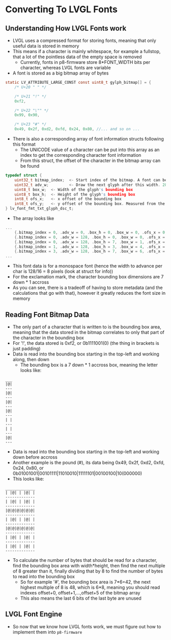 # Converting To LVGL Fonts
## Understanding How LVGL Fonts work
- LVGL uses a compressed format for storing fonts, meaning that only useful data is stored in memory
- This means if a character is mainly whitespace, for example a fullstop, that a lot of the pointless data of the empty space is removed
  - Currently, fonts in p8-firmware store 8*FONT_WIDTH bits per character, whereas LVGL fonts are variable
- A font is stored as a big bitmap array of bytes
```c
static LV_ATTRIBUTE_LARGE_CONST const uint8_t gylph_bitmap[] = {
    /* U+20 " " */

    /* U+21 "!" */
    0xf2,

    /* U+22 "\"" */
    0x99, 0x90,

    /* U+23 "#" */
    0x49, 0x2f, 0xd2, 0xfd, 0x24, 0x80, //... and so on ...
```

- There is also a corresponding array of font information structs following this format
  - The UNICODE value of a character can be put into this array as an index to get the corresponding character font information
  - From this struct, the offset of the character in the bitmap array can be found
```c
typedef struct {
    uint32_t bitmap_index;  <- Start index of the bitmap. A font can be max 4 GB. 
    uint32_t adv_w;         <- Draw the next glyph after this width. 28.4 format (real_value * 16 is stored)
    uint8_t box_w;  <- Width of the glyph's bounding box
    uint8_t box_h;  <- Height of the glyph's bounding box
    int8_t ofs_x;   <- x offset of the bounding box
    int8_t ofs_y;   <- y offset of the bounding box. Measured from the top of the line
} lv_font_fmt_txt_glyph_dsc_t;
```
- The array looks like 
```c
...
	{.bitmap_index = 0, .adv_w = 0, .box_h = 0, .box_w = 0, .ofs_x = 0, .ofs_y = 0}      /* id = 0 reserved */,
    {.bitmap_index = 0, .adv_w = 128, .box_h = 0, .box_w = 0, .ofs_x = 0, .ofs_y = 0},   //Space
    {.bitmap_index = 0, .adv_w = 128, .box_h = 7, .box_w = 1, .ofs_x = 3, .ofs_y = -1},  //!
    {.bitmap_index = 1, .adv_w = 128, .box_h = 3, .box_w = 4, .ofs_x = 2, .ofs_y = 3},   //Backslash
    {.bitmap_index = 3, .adv_w = 128, .box_h = 7, .box_w = 6, .ofs_x = 1, .ofs_y = -1},  //#
...
```
- This font data is for a monospace font (hence the width to advance per char is 128/16 = 8 pixels (look at struct for info))
- For the exclamation mark, the character bounding box dimensions are 7 down * 1 accross
- As you can see, there is a tradeoff of having to store metadata (and the calculations that go with that), however it greatly reduces the font size in memory
## Reading Font Bitmap Data
- The only part of a character that is written to is the bounding box area, meaning that the data stored in the bitmap correlates to only that part of the character in the bounding box
- For '!', the data stored is 0xf2, or 0b1111001(0) (the thing in brackets is just padding)
- Data is read into the bounding box starting in the top-left and working along, then down
  - The bounding box is a 7 down * 1 accross box, meaning the letter looks like:
```
___
|@|
---
|@|
---
|@|
---
|@|
---
| |
---
| |
---
|@|
---
```
- Data is read into the bounding box starting in the top-left and working down before accross
- Another example is the pound (#), its data being 0x49, 0x2f, 0xd2, 0xfd, 0x24, 0x80, or 0b01001001|00101111|11010010|11111101|00100100|10(000000)
- This looks like:
```
_____________
| |@| | |@| |
-------------
| |@| | |@| |
-------------
|@|@|@|@|@|@|
-------------
| |@| | |@| |
-------------
|@|@|@|@|@|@|
-------------
| |@| | |@| |
-------------
| |@| | |@| |
-------------
```
- To calculate the number of bytes that should be read for a character, find the bounding box area with width*height, then find the next multiple of 8 greater than it, finally dividing that by 8 to find the number of bytes to read into the bounding box
  - So for example '#', the bounding box area is 7\*6=42, the next highest multiple of 8 is 48, which is 6\*8, meaning you should read indexes offset+0, offset+1,...,offset+5 of the bitmap array
  - This also means the last 6 bits of the last byte are unused

## LVGL Font Engine
- So now that we know how LVGL fonts work, we must figure out how to implement them into `p8-firmware`
